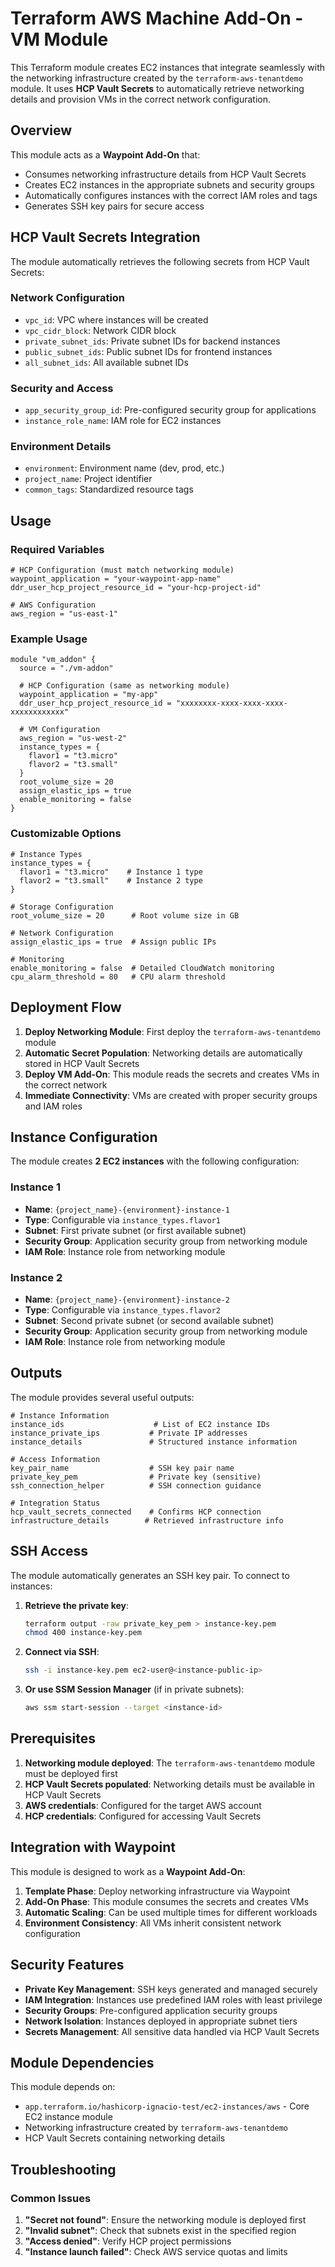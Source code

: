 # Terraform AWS Machine Add-On - VM Module

This Terraform module creates EC2 instances that integrate seamlessly with the networking infrastructure created by the `terraform-aws-tenantdemo` module. It uses **HCP Vault Secrets** to automatically retrieve networking details and provision VMs in the correct network configuration.

## Overview

This module acts as a **Waypoint Add-On** that:
- Consumes networking infrastructure details from HCP Vault Secrets
- Creates EC2 instances in the appropriate subnets and security groups
- Automatically configures instances with the correct IAM roles and tags
- Generates SSH key pairs for secure access

## HCP Vault Secrets Integration

The module automatically retrieves the following secrets from HCP Vault Secrets:

### Network Configuration
- `vpc_id`: VPC where instances will be created
- `vpc_cidr_block`: Network CIDR block
- `private_subnet_ids`: Private subnet IDs for backend instances
- `public_subnet_ids`: Public subnet IDs for frontend instances
- `all_subnet_ids`: All available subnet IDs

### Security and Access
- `app_security_group_id`: Pre-configured security group for applications
- `instance_role_name`: IAM role for EC2 instances

### Environment Details
- `environment`: Environment name (dev, prod, etc.)
- `project_name`: Project identifier
- `common_tags`: Standardized resource tags

## Usage

### Required Variables

```hcl
# HCP Configuration (must match networking module)
waypoint_application = "your-waypoint-app-name"
ddr_user_hcp_project_resource_id = "your-hcp-project-id"

# AWS Configuration
aws_region = "us-east-1"
```

### Example Usage

```hcl
module "vm_addon" {
  source = "./vm-addon"
  
  # HCP Configuration (same as networking module)
  waypoint_application = "my-app"
  ddr_user_hcp_project_resource_id = "xxxxxxxx-xxxx-xxxx-xxxx-xxxxxxxxxxxx"
  
  # VM Configuration
  aws_region = "us-west-2"
  instance_types = {
    flavor1 = "t3.micro"
    flavor2 = "t3.small"
  }
  root_volume_size = 20
  assign_elastic_ips = true
  enable_monitoring = false
}
```

### Customizable Options

```hcl
# Instance Types
instance_types = {
  flavor1 = "t3.micro"    # Instance 1 type
  flavor2 = "t3.small"    # Instance 2 type
}

# Storage Configuration
root_volume_size = 20      # Root volume size in GB

# Network Configuration
assign_elastic_ips = true  # Assign public IPs

# Monitoring
enable_monitoring = false  # Detailed CloudWatch monitoring
cpu_alarm_threshold = 80   # CPU alarm threshold
```

## Deployment Flow

1. **Deploy Networking Module**: First deploy the `terraform-aws-tenantdemo` module
2. **Automatic Secret Population**: Networking details are automatically stored in HCP Vault Secrets
3. **Deploy VM Add-On**: This module reads the secrets and creates VMs in the correct network
4. **Immediate Connectivity**: VMs are created with proper security groups and IAM roles

## Instance Configuration

The module creates **2 EC2 instances** with the following configuration:

### Instance 1
- **Name**: `{project_name}-{environment}-instance-1`
- **Type**: Configurable via `instance_types.flavor1`
- **Subnet**: First private subnet (or first available subnet)
- **Security Group**: Application security group from networking module
- **IAM Role**: Instance role from networking module

### Instance 2
- **Name**: `{project_name}-{environment}-instance-2`
- **Type**: Configurable via `instance_types.flavor2`
- **Subnet**: Second private subnet (or second available subnet)
- **Security Group**: Application security group from networking module
- **IAM Role**: Instance role from networking module

## Outputs

The module provides several useful outputs:

```hcl
# Instance Information
instance_ids                    # List of EC2 instance IDs
instance_private_ips           # Private IP addresses
instance_details               # Structured instance information

# Access Information
key_pair_name                  # SSH key pair name
private_key_pem                # Private key (sensitive)
ssh_connection_helper          # SSH connection guidance

# Integration Status
hcp_vault_secrets_connected    # Confirms HCP connection
infrastructure_details        # Retrieved infrastructure info
```

## SSH Access

The module automatically generates an SSH key pair. To connect to instances:

1. **Retrieve the private key**:
   ```bash
   terraform output -raw private_key_pem > instance-key.pem
   chmod 400 instance-key.pem
   ```

2. **Connect via SSH**:
   ```bash
   ssh -i instance-key.pem ec2-user@<instance-public-ip>
   ```

3. **Or use SSM Session Manager** (if in private subnets):
   ```bash
   aws ssm start-session --target <instance-id>
   ```

## Prerequisites

1. **Networking module deployed**: The `terraform-aws-tenantdemo` module must be deployed first
2. **HCP Vault Secrets populated**: Networking details must be available in HCP Vault Secrets
3. **AWS credentials**: Configured for the target AWS account
4. **HCP credentials**: Configured for accessing Vault Secrets

## Integration with Waypoint

This module is designed to work as a **Waypoint Add-On**:

1. **Template Phase**: Deploy networking infrastructure via Waypoint
2. **Add-On Phase**: This module consumes the secrets and creates VMs
3. **Automatic Scaling**: Can be used multiple times for different workloads
4. **Environment Consistency**: All VMs inherit consistent network configuration

## Security Features

- **Private Key Management**: SSH keys generated and managed securely
- **IAM Integration**: Instances use predefined IAM roles with least privilege
- **Security Groups**: Pre-configured application security groups
- **Network Isolation**: Instances deployed in appropriate subnet tiers
- **Secrets Management**: All sensitive data handled via HCP Vault Secrets

## Module Dependencies

This module depends on:
- `app.terraform.io/hashicorp-ignacio-test/ec2-instances/aws` - Core EC2 instance module
- Networking infrastructure created by `terraform-aws-tenantdemo`
- HCP Vault Secrets containing networking details

## Troubleshooting

### Common Issues

1. **"Secret not found"**: Ensure the networking module is deployed first
2. **"Invalid subnet"**: Check that subnets exist in the specified region
3. **"Access denied"**: Verify HCP project permissions
4. **"Instance launch failed"**: Check AWS service quotas and limits 